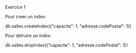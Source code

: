 Exercice 1

Pour creer un index:

db.salles.createIndex({"capacite": 1, "adresse.codePostal": 1})

Pour détruire un index:

db.salles.dropIndex({"capacite": 1, "adresse.codePostal": 1})

